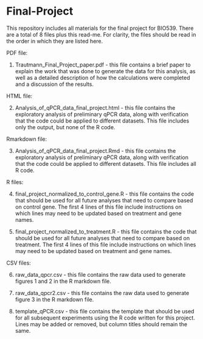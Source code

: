 # Final-Project
This repository includes all materials for the final project for BIO539. There are a total of 8 files plus this read-me. For clarity, the files should be read in the order in which they are listed here. 

PDF file:

1. Trautmann_Final_Project_paper.pdf - this file contains a brief paper to explain the work that was done to generate the data for this analysis, as well as a detailed description of how the calculations were completed and a discussion of the results. 

HTML file:

2. Analysis_of_qPCR_data_final_project.html - this file contains the exploratory analysis of preliminary qPCR data, along with verification that the code could be applied to different datasets. This file includes only the output, but none of the R code. 

Rmarkdown file:

3. Analysis_of_qPCR_data_final_project.Rmd - this file contains the exploratory analysis of preliminary qPCR data, along with verification that the code could be applied to different datasets. This file includes all R code.

R files:

4. final_project_normalized_to_control_gene.R - this file contains the code that should be used for all future analyses that need to compare based on control gene. The first 4 lines of this file include instructions on which lines may need to be updated based on treatment and gene names.

5. final_project_normalized_to_treatment.R - this file contains the code that should be used for all future analyses that need to compare based on treatment. The first 4 lines of this file include instructions on which lines may need to be updated based on treatment and gene names.

CSV files:
   
6. raw_data_qpcr.csv - this file contains the raw data used to generate figures 1 and 2 in the R markdown file.

7. raw_data_qpcr2.csv - this file contains the raw data used to generate figure 3 in the R markdown file.

8. template_qPCR.csv - this file contains the template that should be used for all subsequent experiments using the R code written for this project. Lines may be added or removed, but column titles should remain the same.
